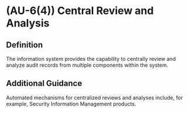
# (AU-6(4)) Central Review and Analysis

## Definition

The information system provides the capability to centrally review and analyze audit records from multiple components within the system.

## Additional Guidance

Automated mechanisms for centralized reviews and analyses include, for example, Security Information Management products.
